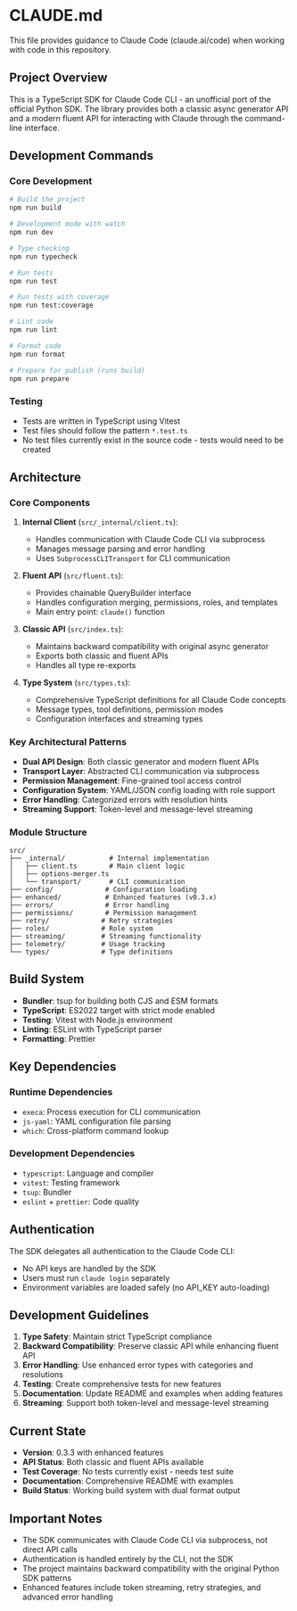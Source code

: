 # CLAUDE.md

This file provides guidance to Claude Code (claude.ai/code) when working with code in this repository.

## Project Overview

This is a TypeScript SDK for Claude Code CLI - an unofficial port of the official Python SDK. The library provides both a classic async generator API and a modern fluent API for interacting with Claude through the command-line interface.

## Development Commands

### Core Development
```bash
# Build the project
npm run build

# Development mode with watch
npm run dev

# Type checking
npm run typecheck

# Run tests
npm run test

# Run tests with coverage
npm run test:coverage

# Lint code
npm run lint

# Format code
npm run format

# Prepare for publish (runs build)
npm run prepare
```

### Testing
- Tests are written in TypeScript using Vitest
- Test files should follow the pattern `*.test.ts`
- No test files currently exist in the source code - tests would need to be created

## Architecture

### Core Components

1. **Internal Client** (`src/_internal/client.ts`): 
   - Handles communication with Claude Code CLI via subprocess
   - Manages message parsing and error handling
   - Uses `SubprocessCLITransport` for CLI communication

2. **Fluent API** (`src/fluent.ts`):
   - Provides chainable QueryBuilder interface
   - Handles configuration merging, permissions, roles, and templates
   - Main entry point: `claude()` function

3. **Classic API** (`src/index.ts`):
   - Maintains backward compatibility with original async generator
   - Exports both classic and fluent APIs
   - Handles all type re-exports

4. **Type System** (`src/types.ts`):
   - Comprehensive TypeScript definitions for all Claude Code concepts
   - Message types, tool definitions, permission modes
   - Configuration interfaces and streaming types

### Key Architectural Patterns

- **Dual API Design**: Both classic generator and modern fluent APIs
- **Transport Layer**: Abstracted CLI communication via subprocess
- **Permission Management**: Fine-grained tool access control
- **Configuration System**: YAML/JSON config loading with role support
- **Error Handling**: Categorized errors with resolution hints
- **Streaming Support**: Token-level and message-level streaming

### Module Structure

```
src/
├── _internal/           # Internal implementation
│   ├── client.ts        # Main client logic
│   ├── options-merger.ts
│   └── transport/       # CLI communication
├── config/             # Configuration loading
├── enhanced/           # Enhanced features (v0.3.x)
├── errors/             # Error handling
├── permissions/        # Permission management
├── retry/             # Retry strategies
├── roles/             # Role system
├── streaming/         # Streaming functionality
├── telemetry/         # Usage tracking
└── types/             # Type definitions
```

## Build System

- **Bundler**: tsup for building both CJS and ESM formats
- **TypeScript**: ES2022 target with strict mode enabled
- **Testing**: Vitest with Node.js environment
- **Linting**: ESLint with TypeScript parser
- **Formatting**: Prettier

## Key Dependencies

### Runtime Dependencies
- `execa`: Process execution for CLI communication
- `js-yaml`: YAML configuration file parsing
- `which`: Cross-platform command lookup

### Development Dependencies
- `typescript`: Language and compiler
- `vitest`: Testing framework
- `tsup`: Bundler
- `eslint` + `prettier`: Code quality

## Authentication

The SDK delegates all authentication to the Claude Code CLI:
- No API keys are handled by the SDK
- Users must run `claude login` separately
- Environment variables are loaded safely (no API_KEY auto-loading)

## Development Guidelines

1. **Type Safety**: Maintain strict TypeScript compliance
2. **Backward Compatibility**: Preserve classic API while enhancing fluent API
3. **Error Handling**: Use enhanced error types with categories and resolutions
4. **Testing**: Create comprehensive tests for new features
5. **Documentation**: Update README and examples when adding features
6. **Streaming**: Support both token-level and message-level streaming

## Current State

- **Version**: 0.3.3 with enhanced features
- **API Status**: Both classic and fluent APIs available
- **Test Coverage**: No tests currently exist - needs test suite
- **Documentation**: Comprehensive README with examples
- **Build Status**: Working build system with dual format output

## Important Notes

- The SDK communicates with Claude Code CLI via subprocess, not direct API calls
- Authentication is handled entirely by the CLI, not the SDK
- The project maintains backward compatibility with the original Python SDK patterns
- Enhanced features include token streaming, retry strategies, and advanced error handling